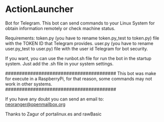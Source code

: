# ActionLauncher
Bot for Telegram. This bot can send commands to your Linux System for 
obtain information remotely or check machine status.

Requirements:
token.py (you have to rename token.py_test to token.py) file with the TOKEN ID that Telegram provides.
user.py (you have to rename user.py_test to user.py) file with the user id Telegram for bot security.

If you want, you can use the runbot.sh file for run the bot in the startup system. Just add the .sh file in your system settings.

########################################
This bot was make for execute in a RaspberryPi, for that reason, some
commands may not work in other systems.
########################################

If you have any doubt you can send an email to:
neoranger@openmailbox.org

Thanks to Zagur of portalinux.es and rawBasic
